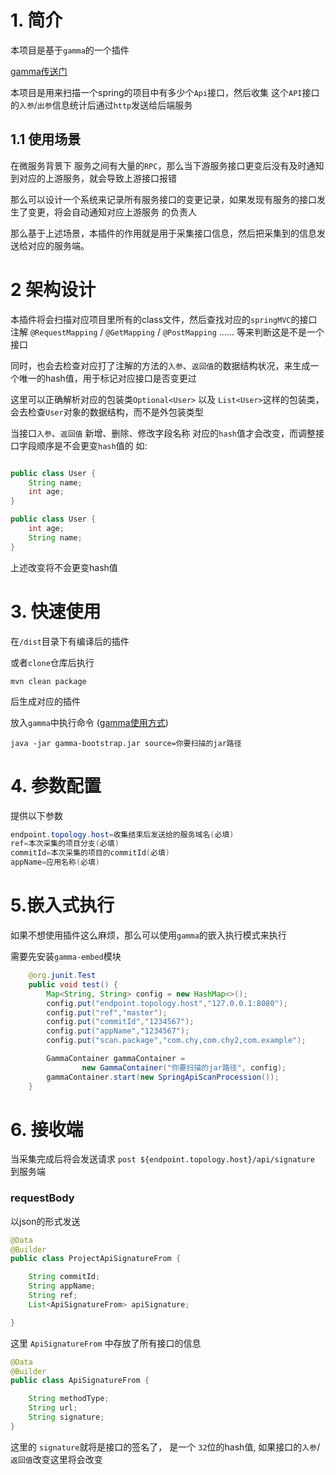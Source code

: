 # 1. 简介

本项目是基于`gamma`的一个插件

[gamma传送门](https://github.com/cao2068959/gamma)

本项目是用来扫描一个spring的项目中有多少个`Api`接口，然后收集
这个`API`接口的`入参`/`出参`信息统计后通过`http`发送给后端服务

## 1.1 使用场景

在微服务背景下 服务之间有大量的`RPC`，那么当下游服务接口更变后没有及时通知
到对应的上游服务，就会导致上游接口报错

那么可以设计一个系统来记录所有服务接口的变更记录，如果发现有服务的接口发生了变更，将会自动通知对应上游服务
的负责人

那么基于上述场景，本插件的作用就是用于采集接口信息，然后把采集到的信息发送给对应的服务端。


# 2 架构设计

本插件将会扫描对应项目里所有的class文件，然后查找对应的`springMVC`的接口注解
`@RequestMapping` / `@GetMapping` / `@PostMapping` ...... 等来判断这是不是一个接口

同时，也会去检查对应打了注解的方法的`入参`、`返回值`的数据结构状况，来生成一个唯一的hash值，用于标记对应接口是否变更过

这里可以正确解析对应的包装类`Optional<User>` 以及 `List<User>`这样的包装类，会去检查`User`对象的数据结构，而不是外包装类型

当接口`入参`、`返回值` 新增、删除、修改字段名称 对应的`hash`值才会改变，而调整接口字段顺序是不会更变`hash`值的
如:

```java

public class User {
    String name;
    int age;
}

```

```java
public class User {
    int age;
    String name;
}
```
上述改变将不会更变hash值


# 3. 快速使用

在`/dist`目录下有编译后的插件

或者`clone`仓库后执行
```shell script
mvn clean package
```
后生成对应的插件

放入`gamma`中执行命令 ([gamma使用方式](https://github.com/cao2068959/gamma))
```shell script
java -jar gamma-bootstrap.jar source=你要扫描的jar路径
```
# 4. 参数配置
提供以下参数

```java
endpoint.topology.host=收集结束后发送给的服务域名(必填)
ref=本次采集的项目分支(必填)
commitId=本次采集的项目的commitId(必填)
appName=应用名称(必填)
```


# 5.嵌入式执行
如果不想使用插件这么麻烦，那么可以使用`gamma`的嵌入执行模式来执行

需要先安装`gamma-embed`模块
```java
    @org.junit.Test
    public void test() {
        Map<String, String> config = new HashMap<>();
        config.put("endpoint.topology.host","127.0.0.1:8080");
        config.put("ref","master");
        config.put("commitId","1234567");
        config.put("appName","1234567");
        config.put("scan.package","com.chy,com.chy2,com.example");

        GammaContainer gammaContainer =
                new GammaContainer("你要扫描的jar路径", config);
        gammaContainer.start(new SpringApiScanProcession());
    }
```

# 6. 接收端
当采集完成后将会发送请求 `post ${endpoint.topology.host}/api/signature` 到服务端

### requestBody
以json的形式发送
```java
@Data
@Builder
public class ProjectApiSignatureFrom {

    String commitId; 
    String appName;
    String ref;
    List<ApiSignatureFrom> apiSignature;

}
```
这里 `ApiSignatureFrom` 中存放了所有接口的信息
```java
@Data
@Builder
public class ApiSignatureFrom {

    String methodType;
    String url;
    String signature;
}
```

这里的 `signature`就将是接口的签名了， 是一个 `32`位的hash值, 如果接口的`入参`/`返回值`改变这里将会改变